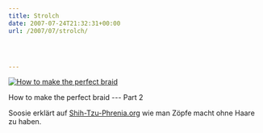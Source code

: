 ```yaml
---
title: Strolch
date: 2007-07-24T21:32:31+00:00
url: /2007/07/strolch/




---
```

<div class="flickr">
  <a href="http://www.flickr.com/photos/schreibblogade/893896543/" title="How to make the perfect braid - Part 2"><img src="//farm2.static.flickr.com/1206/893896543_5c2bf68126.jpg" alt="How to make the perfect braid" /></a></p>

  <p>
    How to make the perfect braid --- Part 2
  </p>
</div>

Soosie erklärt auf [Shih-Tzu-Phrenia.org][1] wie man Zöpfe macht ohne Haare zu haben.

 [1]: http://shih-tzu-phrenia.org/blog/40/how-to-make-the-perfect-braid-for-a-shih-tzu
